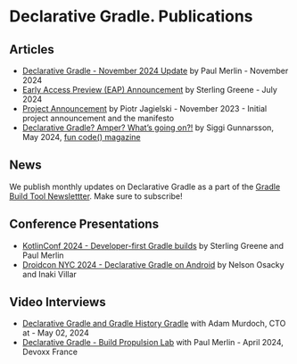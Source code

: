 # Declarative Gradle. Publications

## Articles

- [Declarative Gradle - November 2024 Update](./../EAP2.md) by Paul Merlin - November 2024
- [Early Access Preview (EAP) Announcement](./../EAP.md) by Sterling Greene - July 2024
- [Project Announcement](https://blog.gradle.org/declarative-gradle) by Piotr Jagielski - November 2023 - Initial project announcement and the manifesto
- [Declarative Gradle? Amper? What’s going on?!](https://github.com/kotlin-magazine/kotlin-magazine/blob/main/articles/siggi_gunnarsson_declarative_builds_for_kotlin.md) by Siggi Gunnarsson, May 2024, [fun code() magazine](https://github.com/kotlin-magazine/kotlin-magazine)

## News

We publish monthly updates on Declarative Gradle as a part of the
[Gradle Build Tool Newslettter](https://newsletter.gradle.org/).
Make sure to subscribe!

## Conference Presentations

- [KotlinConf 2024 - Developer-first Gradle builds](./2024-05-kotlinconf.md) by Sterling Greene and Paul Merlin
- [Droidcon NYC 2024 - Declarative Gradle on Android](./2024-09-droidcon-nyc.md) by Nelson Osacky and Inaki Villar

## Video Interviews

- [Declarative Gradle and Gradle History Gradle](https://youtu.be/xZRR71VtmGc?si=aIFWvKL80S97s_el) with Adam Murdoch, CTO at - May 02, 2024
- [Declarative Gradle - Build Propulsion Lab](https://www.youtube.com/watch?v=TF_EuVeLND0) with Paul Merlin - April 2024, Devoxx France



